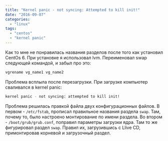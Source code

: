 ```yaml
---
title: "Kernel panic - not syncing: Attempted to kill init!"
date: "2016-09-07"
categories: 
  - "linux"
tags: 
  - "centos"
  - "kernel panic"
---
```


Как то мне не понравилась названия разделов после того как установил CentOs 6.
При установке я использовал lvm. Переименовал swap следующей командой, и забыл про это:

```bash
vgrename vg_name1 vg_name2
```

Проблема всплыла после перезагрузки. При загрузке компьютер сваливался в kernel panic:

```bash
kernel panic - not syncing: attempted to kill init!
```

Проблема решилась правкой файла двух конфигурационных файлов. В первом - `/etc/fstab`, прописал правильное названия раздела `swap`. Там, почему то, было настроено монтирование по имени раздела. Во втором - `/boot/grub/grub.conf`, поправил параметры загрузки ядра. Там то же фигурировал раздел `swap`. Правил их, загрузившись с Llive CD, примонтировав корневой и загрузочный раздел.
